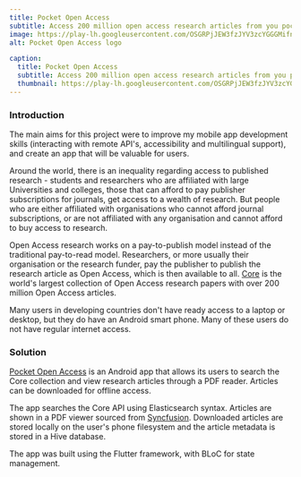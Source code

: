 ```yaml
---
title: Pocket Open Access
subtitle: Access 200 million open access research articles from you pocket!
image: https://play-lh.googleusercontent.com/OSGRPjJEW3fzJYV3zcYGGGMifntRQeEI4ZTTscR59JJXT0qnw3MQL-O4W4P94xT_IA=w480-h960-rw
alt: Pocket Open Access logo

caption:
  title: Pocket Open Access
  subtitle: Access 200 million open access research articles from you pocket!
  thumbnail: https://play-lh.googleusercontent.com/OSGRPjJEW3fzJYV3zcYGGGMifntRQeEI4ZTTscR59JJXT0qnw3MQL-O4W4P94xT_IA=w480-h960-rw
---
```


### Introduction
The main aims for this project were to improve my mobile app development skills (interacting with remote API's, accessibility and multilingual support), and create an app that will be valuable for users.

Around the world, there is an inequality regarding access to published research - students and researchers who are affiliated with large Universities and colleges, those that can afford to pay publisher subscriptions for journals, get access to a wealth of research. But people who are either affiliated with organisations who cannot afford journal subscriptions, or are not affiliated with any organisation and cannot afford to buy access to research.

Open Access research works on a pay-to-publish model instead of the traditional pay-to-read model. Researchers, or more usually their organisation or the research funder, pay the publisher to publish the research article as Open Access, which is then available to all. [Core](https://core.ac.uk/) is the world's largest collection of Open Access research papers with over 200 million Open Access articles.

Many users in developing countries don't have ready access to a laptop or desktop, but they do have an Android smart phone. Many of these users do not have regular internet access.

### Solution
[Pocket Open Access](https://play.google.com/store/apps/details?id=com.pocket_open_access) is an Android app that allows its users to search the Core collection and view research articles through a PDF reader. Articles can be downloaded for offline access.

The app searches the Core API using Elasticsearch syntax. Articles are shown in a PDF viewer sourced from [Syncfusion](https://www.syncfusion.com/). Downloaded articles are stored locally on the user's phone filesystem and the article metadata is stored in a Hive database.

The app was built using the Flutter framework, with BLoC for state management.
